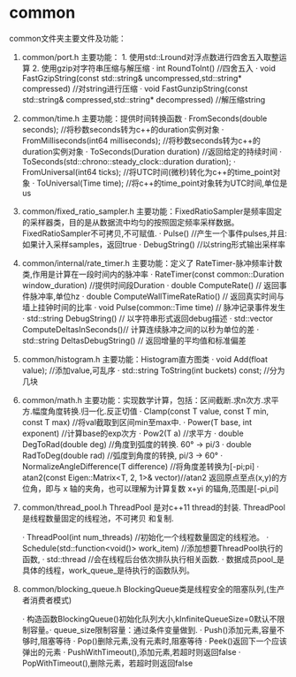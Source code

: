 # common

common文件夹主要文件及功能：

1. common/port.h
    主要功能：   1. 使用std::Lround对浮点数进行四舍五入取整运算
                2. 使用gzip对字符串压缩与解压缩
    · int RoundToInt() //四舍五入
    · void FastGzipString(const std::string& uncompressed,std::string* compressed)  //对string进行压缩
    · void FastGunzipString(const std::string& compressed,std::string* decompressed)    //解压缩string

2. common/time.h
    主要功能：提供时间转换函数
    · FromSeconds(double seconds);  //将秒数seconds转为c++的duration实例对象
    · FromMilliseconds(int64 milliseconds); //将秒数seconds转为c++的duration实例对象
    · ToSeconds(Duration duration)  //返回给定的持续时间
    · ToSeconds(std::chrono::steady_clock::duration duration);
    · FromUniversal(int64 ticks);   //将UTC时间(微秒)转化为c++的time_point对象
    · ToUniversal(Time time);   //将c++的time_point对象转为UTC时间,单位是us

3. common/fixed_ratio_sampler.h
    主要功能：FixedRatioSampler是频率固定的采样器类，目的是从数据流中均匀的按照固定频率采样数据。FixedRatioSampler不可拷贝,不可赋值.
    · Pulse()   //产生一个事件pulses,并且:如果计入采样samples，返回true
    · DebugString() //以string形式输出采样率

4. common/internal/rate_timer.h
    主要功能：定义了 RateTimer-脉冲频率计数类,作用是计算在一段时间内的脉冲率
    · RateTimer(const common::Duration window_duration)  //提供时间段Duration
    · double ComputeRate() // 返回事件脉冲率,单位hz
    · double ComputeWallTimeRateRatio() // 返回真实时间与墙上挂钟时间的比率
    · void Pulse(common::Time time) // 脉冲记录事件发生
    · std::string DebugString() // 以字符串形式返回debug描述
    · std::vector<double> ComputeDeltasInSeconds()// 计算连续脉冲之间的以秒为单位的差
    · std::string DeltasDebugString() // 返回增量的平均值和标准偏差

5. common/histogram.h
    主要功能：Histogram直方图类
    · void Add(float value); //添加value,可乱序
    · std::string ToString(int buckets) const;  //分为几块

6. common/math.h
    主要功能：实现数学计算，包括：区间截断.求n次方.求平方.幅度角度转换.归一化.反正切值
    · Clamp(const T value, const T min, const T max) //将val截取到区间min至max中.
    · Power(T base, int exponent)   //计算base的exp次方
    · Pow2(T a) //求平方
    · double DegToRad(double deg) //角度到弧度的转换. 60° -> pi/3
    · double RadToDeg(double rad) //弧度到角度的转换, pi/3 -> 60°
    · NormalizeAngleDifference(T difference) //将角度差转换为[-pi;pi]
    · atan2(const Eigen::Matrix<T, 2, 1>& vector)//atan2 返回原点至点(x,y)的方位角，即与 x 轴的夹角，也可以理解为计算复数 x+yi 的辐角,范围是[-pi,pi]

7. common/thread_pool.h
    ThreadPool 是对c++11 thread的封装.
    ThreadPool是线程数量固定的线程池，不可拷贝 和复制.

    · ThreadPool(int num_threads) //初始化一个线程数量固定的线程池。
    · Schedule(std::function<void()> work_item) //添加想要ThreadPool执行的函数,
    · std::thread //会在线程后台依次排队执行相关函数.
    · 数据成员pool_是具体的线程，work_queue_是待执行的函数队列。

8. common/blocking_queue.h
    BlockingQueue类是线程安全的阻塞队列,(生产者消费者模式)

    · 构造函数BlockingQueue()初始化队列大小,kInfiniteQueueSize=0默认不限制容量。· queue_size限制容量：通过条件变量做到.
    · Push()添加元素,容量不够时,阻塞等待
    · Pop()删除元素,没有元素时,阻塞等待
    · Peek()返回下一个应该弹出的元素
    · PushWithTimeout(),添加元素,若超时则返回false
    · PopWithTimeout(),删除元素，若超时则返回false
